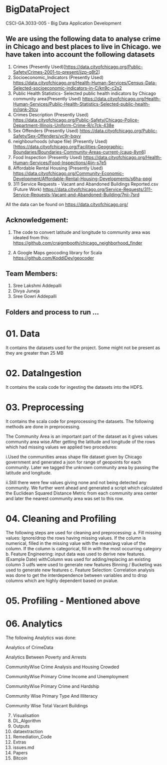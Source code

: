 # BigDataProject
CSCI-GA.3033-005 - Big Data Application Development


## We are using the following data to analyse crime in Chicago and best places to live in Chicago. we have taken into account the following datasets

1. Crimes (Presently Used)[https://data.cityofchicago.org/Public-Safety/Crimes-2001-to-present/ijzp-q8t2]
2. Socioeconomic_Indicators (Presently Used) https://data.cityofchicago.org/Health-Human-Services/Census-Data-Selected-socioeconomic-indicators-in-C/kn9c-c2s2
3. Public Health Statistics- Selected public health indicators by Chicago community area(Presently Used) https://data.cityofchicago.org/Health-Human-Services/Public-Health-Statistics-Selected-public-health-in/iqnk-2tcu
4. Crimes Description (Presently Used) https://data.cityofchicago.org/Public-Safety/Chicago-Police-Department-Illinois-Uniform-Crime-R/c7ck-438e
5. Sex Offenders (Presently Used) https://data.cityofchicago.org/Public-Safety/Sex-Offenders/vc9r-bqvy
6. neighbourhoods (shape file) (Presently Used) [https://data.cityofchicago.org/Facilities-Geographic-Boundaries/Boundaries-Community-Areas-current-/cauq-8yn6]
7. Food Inspection (Presently Used) https://data.cityofchicago.org/Health-Human-Services/Food-Inspections/4ijn-s7e5
8. Affordable Rental Housing (Presently Used) https://data.cityofchicago.org/Community-Economic-Development/Affordable-Rental-Housing-Developments/s6ha-ppgi
9. 311 Service Requests - Vacant and Abandoned Buildings Reported.csv (Future Work) https://data.cityofchicago.org/Service-Requests/311-Service-Requests-Vacant-and-Abandoned-Building/7nii-7srd

All the data can be found on https://data.cityofchicago.org/

## Acknowledgement: 

1. The code to convert latitude and longitude to community area was ideated from this:  
https://github.com/craigmbooth/chicago_neighborhood_finder

2. A Google Maps geocoding library for Scala
https://github.com/KoddiDev/geocoder


## Team Members:

1. Sree Lakshmi Addepalli
2. Divya Juneja
3. Sree Gowri Addepalli


##  Folders and process to run ...

# 01. Data
It contains the datasets used for the project. Some might not be present as they  are  greater than 25 MB

# 02. DataIngestion
It  contains the scala code for ingesting the datasets into the HDFS.

# 03. Preprocessing
It  contains the scala code for preprocessing the datasets. The following methods are done in preprocessing.

The Community Area is an important part of the dataset as it gives values community area wise.After getting the latitude and longitude of the rows which had missing values we applied two procedures:

i.Used the communities areas shape file dataset given by Chicago government and generated a json for range of geopoints for each community. Later we tagged the unknown community area by passing the latitude and longitude.

ii.Still there were few values giving none and not being detected any community. We further went ahead and generated a script which calculated the Euclidean Squared Distance Metric from each community area center and later the nearest community area was set to this row.

# 04. Cleaning and Profiling
The following steps are used for cleaning and preprocessing:
a. Fill missing values: Ignore/drop the rows having missing values.
                        If the column is numerical, filled in the missing value with the mean/avg value of the column. 
                        If the column is categorical, fill in with the most occurring category
b. Feature Engineering: input data was used to derive new features.(Example Date)
                        withColumn was used for adding/replacing an existing column
                        3 udfs were used to generate new features
                        Binning / Bucketing was used to generate new features
c. Feature Selection: Correlation analysis was done to get the interdependence between variables and to  drop columns which are highly dependent based on pvalue.


# 05. Profiling - Mentioned above

# 06. Analytics
The following Analytics was done: 

Analytics of CrimeData

Analytics Between Poverty and Arrests

CommunityWise Crime Analysis and Housing Crowded

CommunityWise Primary Crime Income and Unemployment

CommunityWise Primary Crime and Hardship

Community Wise Primary Type And Illiteracy

Community Wise Total Vacant Buildings

07. Visualisation
08. DL_Algorithm
09. Outputs
10. dataextraction
11. Remediation_Code
12. Extras
13. issues.md
14. Papers
15. Bitcoin
